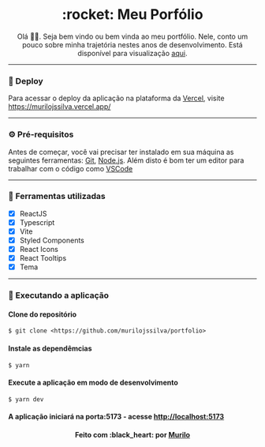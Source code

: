 <div align="center">
 <h1>:rocket: Meu Porfólio</h1>
</div>

<p align="center">Olá 👋🏼. Seja bem vindo ou bem vinda ao meu portfólio. Nele, conto um pouco sobre minha trajetória nestes anos de desenvolvimento. Está disponível para visualização <a href="https://murilojssilva.vercel.app/" target="_blank">aqui</a>.</p>

---

### :link: Deploy

<p>
	Para acessar o deploy da aplicação na plataforma da <a href="https://vercel.com/" target="_blank">Vercel</a>, visite
	<a href="https://murilojssilva.vercel.app/" target="_blank">https://murilojssilva.vercel.app/</a>
</p>

---

### :gear: Pré-requisitos

Antes de começar, você vai precisar ter instalado em sua máquina as seguintes ferramentas:
[Git](https://git-scm.com), [Node.js](https://nodejs.org/en/).
Além disto é bom ter um editor para trabalhar com o código como [VSCode](https://code.visualstudio.com/)

---

### :hammer: Ferramentas utilizadas

- [x] ReactJS
- [x] Typescript
- [x] Vite
- [x] Styled Components
- [x] React Icons
- [x] React Tooltips
- [x] Tema

---

### :rocket: Executando a aplicação

#### Clone do repositório

```shell
$ git clone <https://github.com/murilojssilva/portfolio>
```

#### Instale as dependêmcias

```shell
$ yarn
```

#### Execute a aplicação em modo de desenvolvimento

```shell
$ yarn dev
```

#### A aplicação iniciará na porta:5173 - acesse <http://localhost:5173>

<h4 align="center">Feito com :black_heart: por <a href="https://github.com/murilojssilva">Murilo</a></h4>
